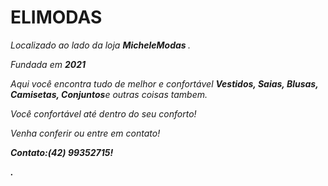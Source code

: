 <p> <b><h1>ELIMODAS</b> </h1>
<p><i>Localizado ao lado da loja <b>MicheleModas </b>.
<p><i>Fundada em <b>2021</b><p><i>Aqui você encontra tudo de melhor e confortável <b> Vestidos, Saias, Blusas, 
Camisetas, Conjuntos</b>e outras coisas tambem.
<p><i>Você confortável até dentro do seu conforto!
<p> <i>Venha conferir ou entre em contato!<p><b>Contato:(42) 99352715!

.
